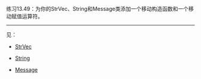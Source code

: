 练习13.49：为你的StrVec、String和Message类添加一个移动构造函数和一个移动赋值运算符。

---

见：

- [StrVec](./example_StrVec/StrVec.h)

- [String](./example_String/String.h)

- [Message](./example_Copy_Control/Message.h)
